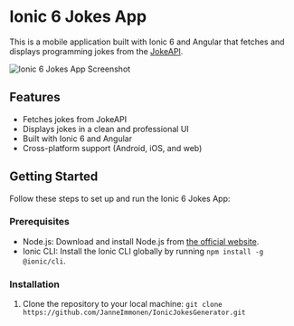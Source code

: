 # Ionic 6 Jokes App

This is a mobile application built with Ionic 6 and Angular that fetches and displays programming jokes from the [JokeAPI](https://jokeapi.dev/).

![Ionic 6 Jokes App Screenshot](./screenshot.png)

## Features

- Fetches jokes from JokeAPI
- Displays jokes in a clean and professional UI
- Built with Ionic 6 and Angular
- Cross-platform support (Android, iOS, and web)

## Getting Started

Follow these steps to set up and run the Ionic 6 Jokes App:

### Prerequisites

- Node.js: Download and install Node.js from [the official website](https://nodejs.org/).
- Ionic CLI: Install the Ionic CLI globally by running `npm install -g @ionic/cli`.

### Installation

1. Clone the repository to your local machine:
``
git clone https://github.com/JanneImmonen/IonicJokesGenerator.git
``
